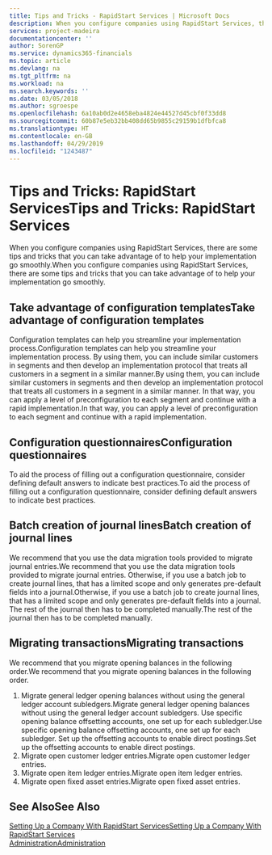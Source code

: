 ```yaml
---
title: Tips and Tricks - RapidStart Services | Microsoft Docs
description: When you configure companies using RapidStart Services, there are some tips and tricks that you can take advantage of to help your implementation go smoothly.
services: project-madeira
documentationcenter: ''
author: SorenGP
ms.service: dynamics365-financials
ms.topic: article
ms.devlang: na
ms.tgt_pltfrm: na
ms.workload: na
ms.search.keywords: ''
ms.date: 03/05/2018
ms.author: sgroespe
ms.openlocfilehash: 6a10ab0d2e4658eba4824e44527d45cbf0f33dd8
ms.sourcegitcommit: 60b87e5eb32bb408dd65b9855c29159b1dfbfca8
ms.translationtype: HT
ms.contentlocale: en-GB
ms.lasthandoff: 04/29/2019
ms.locfileid: "1243487"
---
```

# <a name="tips-and-tricks-rapidstart-services"></a><span data-ttu-id="0f47f-103">Tips and Tricks: RapidStart Services</span><span class="sxs-lookup"><span data-stu-id="0f47f-103">Tips and Tricks: RapidStart Services</span></span>
<span data-ttu-id="0f47f-104">When you configure companies using RapidStart Services, there are some tips and tricks that you can take advantage of to help your implementation go smoothly.</span><span class="sxs-lookup"><span data-stu-id="0f47f-104">When you configure companies using RapidStart Services, there are some tips and tricks that you can take advantage of to help your implementation go smoothly.</span></span>  

## <a name="take-advantage-of-configuration-templates"></a><span data-ttu-id="0f47f-105">Take advantage of configuration templates</span><span class="sxs-lookup"><span data-stu-id="0f47f-105">Take advantage of configuration templates</span></span>  
<span data-ttu-id="0f47f-106">Configuration templates can help you streamline your implementation process.</span><span class="sxs-lookup"><span data-stu-id="0f47f-106">Configuration templates can help you streamline your implementation process.</span></span> <span data-ttu-id="0f47f-107">By using them, you can include similar customers in segments and then develop an implementation protocol that treats all customers in a segment in a similar manner.</span><span class="sxs-lookup"><span data-stu-id="0f47f-107">By using them, you can include similar customers in segments and then develop an implementation protocol that treats all customers in a segment in a similar manner.</span></span> <span data-ttu-id="0f47f-108">In that way, you can apply a level of preconfiguration to each segment and continue with a rapid implementation.</span><span class="sxs-lookup"><span data-stu-id="0f47f-108">In that way, you can apply a level of preconfiguration to each segment and continue with a rapid implementation.</span></span>  

## <a name="configuration-questionnaires"></a><span data-ttu-id="0f47f-109">Configuration questionnaires</span><span class="sxs-lookup"><span data-stu-id="0f47f-109">Configuration questionnaires</span></span>  
<span data-ttu-id="0f47f-110">To aid the process of filling out a configuration questionnaire, consider defining default answers to indicate best practices.</span><span class="sxs-lookup"><span data-stu-id="0f47f-110">To aid the process of filling out a configuration questionnaire, consider defining default answers to indicate best practices.</span></span>  

## <a name="batch-creation-of-journal-lines"></a><span data-ttu-id="0f47f-111">Batch creation of journal lines</span><span class="sxs-lookup"><span data-stu-id="0f47f-111">Batch creation of journal lines</span></span>  
<span data-ttu-id="0f47f-112">We recommend that you use the data migration tools provided to migrate journal entries.</span><span class="sxs-lookup"><span data-stu-id="0f47f-112">We recommend that you use the data migration tools provided to migrate journal entries.</span></span> <span data-ttu-id="0f47f-113">Otherwise, if you use a batch job to create journal lines, that has a limited scope and only generates pre-default fields into a journal.</span><span class="sxs-lookup"><span data-stu-id="0f47f-113">Otherwise, if you use a batch job to create journal lines, that has a limited scope and only generates pre-default fields into a journal.</span></span> <span data-ttu-id="0f47f-114">The rest of the journal then has to be completed manually.</span><span class="sxs-lookup"><span data-stu-id="0f47f-114">The rest of the journal then has to be completed manually.</span></span>  

## <a name="migrating-transactions"></a><span data-ttu-id="0f47f-115">Migrating transactions</span><span class="sxs-lookup"><span data-stu-id="0f47f-115">Migrating transactions</span></span>  
<span data-ttu-id="0f47f-116">We recommend that you migrate opening balances in the following order.</span><span class="sxs-lookup"><span data-stu-id="0f47f-116">We recommend that you migrate opening balances in the following order.</span></span>  

1.  <span data-ttu-id="0f47f-117">Migrate general ledger opening balances without using the general ledger account subledgers.</span><span class="sxs-lookup"><span data-stu-id="0f47f-117">Migrate general ledger opening balances without using the general ledger account subledgers.</span></span> <span data-ttu-id="0f47f-118">Use specific opening balance offsetting accounts, one set up for each subledger.</span><span class="sxs-lookup"><span data-stu-id="0f47f-118">Use specific opening balance offsetting accounts, one set up for each subledger.</span></span> <span data-ttu-id="0f47f-119">Set up the offsetting accounts to enable direct postings.</span><span class="sxs-lookup"><span data-stu-id="0f47f-119">Set up the offsetting accounts to enable direct postings.</span></span>  
2.  <span data-ttu-id="0f47f-120">Migrate open customer ledger entries.</span><span class="sxs-lookup"><span data-stu-id="0f47f-120">Migrate open customer ledger entries.</span></span>  
3.  <span data-ttu-id="0f47f-121">Migrate open item ledger entries.</span><span class="sxs-lookup"><span data-stu-id="0f47f-121">Migrate open item ledger entries.</span></span>  
4.  <span data-ttu-id="0f47f-122">Migrate open fixed asset entries.</span><span class="sxs-lookup"><span data-stu-id="0f47f-122">Migrate open fixed asset entries.</span></span>  

## <a name="see-also"></a><span data-ttu-id="0f47f-123">See Also</span><span class="sxs-lookup"><span data-stu-id="0f47f-123">See Also</span></span>  
[<span data-ttu-id="0f47f-124">Setting Up a Company With RapidStart Services</span><span class="sxs-lookup"><span data-stu-id="0f47f-124">Setting Up a Company With RapidStart Services</span></span>](admin-set-up-a-company-with-rapidstart.md)  
[<span data-ttu-id="0f47f-125">Administration</span><span class="sxs-lookup"><span data-stu-id="0f47f-125">Administration</span></span>](admin-setup-and-administration.md)

